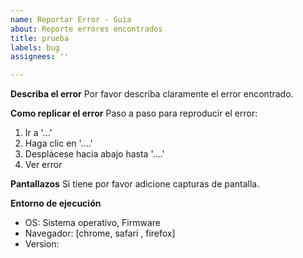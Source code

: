 ```yaml
---
name: Reportar Error - Guia
about: Reporte errores encontrados
title: prueba
labels: bug
assignees: ''

---
```


**Describa el error**
Por favor describa claramente el error encontrado.

**Como replicar el error**
Paso a paso para reproducir el error:
1. Ir a '...'
2. Haga clic en '....'
3. Desplácese hacia abajo hasta '....'
4. Ver error

**Pantallazos**
Si tiene por favor adicione capturas de pantalla.

**Entorno de ejecución**
 - OS: Sistema operativo, Firmware
 - Navegador: [chrome, safari , firefox]
 - Version:
